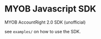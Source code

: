 # MYOB Javascript SDK

MYOB AccountRight 2.0 SDK (unofficial)

see `examples/` on how to use the SDK.
